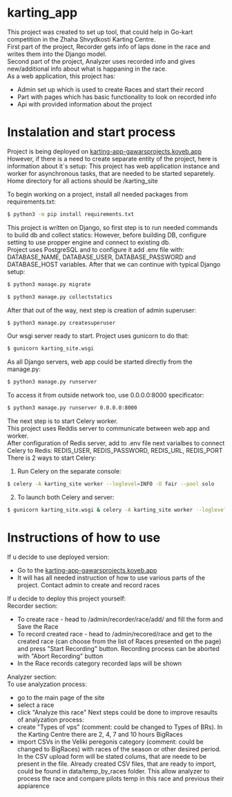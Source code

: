 # karting_app
This project was created to set up tool, that could help in Go-kart competition in the Zhaha Shvydkosti Karting Centre.  
First part of the project, Recorder gets info of laps done in the race and writes them into the Django model.  
Second part of the project, Analyzer uses recorded info and gives new/additional info about what is happaning in the race.  
As a web application, this project has:
- Admin set up which is used to create Races and start their record
- Part with pages which has basic functionality to look on recorded info
- Api with provided information about the project

# Instalation and start process
Project is being deployed on [karting-app-gawarsprojects.koyeb.app](https://karting-app-gawarsprojects.koyeb.app/)
However, if there is a need to create separate entity of the project, here is information about it`s setup:
This project has web application instance and worker for asynchronous tasks, that are needed to be started separetely.  
Home directory for all actions should be /karting_site

To begin working on a project, install all needed packages from requirements.txt:
```bash
$ python3 -m pip install requirements.txt
```

This project is written on Django, so first step is to run needed commands to build db and collect statics:
However, before building DB, configure setting to use propper engine and connect to existing db.  
Project uses PostgreSQL and to configure it add .env file with: DATABASE_NAME, DATABASE_USER, DATABASE_PASSWORD and DATABASE_HOST variables.
After that we can continue with typical Django setup: 
```bash
$ python3 manage.py migrate
```
```bash
$ python3 manage.py collectstatics
```
After that out of the way, next step is creation of admin superuser:
```bash
$ python3 manage.py createsuperuser 
```
Our wsgi server ready to start. Project uses gunicorn to do that:
```bash
$ gunicorn karting_site.wsgi
```
As all Django servers, web app could be started directly from the manage.py:
```bash
$ python3 manage.py runserver 
```
To access it from outside network too, use 0.0.0.0:8000 specificator:
```bash
$ python3 manage.py runserver 0.0.0.0:8000
```

The next step is to start Celery worker.  
This project uses Reddis server to communicate between web app and worker.  
After configuration of Redis server, add to .env file next varialbes to connect Celery to Redis: REDIS_USER, REDIS_PASSWORD, REDIS_URL, REDIS_PORT
There is 2 ways to start Celery:
1. Run Celery on the separate console: 
```bash
$ celery -A karting_site worker --loglevel=INFO -O fair --pool solo
```
2. To launch both Celery and server: 
```bash
$ gunicorn karting_site.wsgi & celery -A karting_site worker --loglevel=INFO -O fair
```

# Instructions of how to use
If u decide to use deployed version:
- Go to the [karting-app-gawarsprojects.koyeb.app](https://karting-app-gawarsprojects.koyeb.app/)
- It will has all needed instruction of how to use various parts of the project. Contact admin to create and record races

If u decide to deploy this project yourself:  
Recorder section:
- To create race - head to /admin/recorder/race/add/ and fill the form and Save the Race
- To record created race - head to /admin/recored/race and get to the created race (can choose from the list of Races presented on the page) and press "Start Recording" button. Recording process can be aborted with "Abort Recording" button
- In the Race records category recorded laps will be shown

Analyzer section:  
To use analyzation process:
- go to the main page of the site
- select a race
- click "Analyze this race"
Next steps could be done to improve resaults of analyzation process: 
- create "Types of vps" (comment: could be changed to Types of BRs). In the Karting Centre there are 2, 4, 7 and 10 hours BigRaces
- import CSVs in the Veliki peregonis category (comment: could be changed to BigRaces) with races of the season or other desired period. In the CSV upload form will be stated colums, that are neede to be present in the file. Already created CSV files, that are ready to import, could be found in data/temp_by_races folder. This allow analyzer to process the race and compare pilots temp in this race and previous their appiarence
